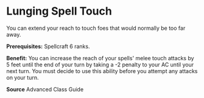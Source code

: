 ﻿---
cssclass: [feats]

---
# Lunging Spell Touch

You can extend your reach to touch foes that would normally be too far away.

**Prerequisites:** Spellcraft 6 ranks.

**Benefit:** You can increase the reach of your spells' melee touch attacks by 5 feet until the end of your turn by taking a -2 penalty to your AC until your next turn. You must decide to use this ability before you attempt any attacks on your turn.

**Source** Advanced Class Guide